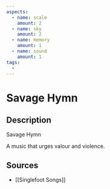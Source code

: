 ```yaml
---
aspects: 
  - name: scale
    amount: 2
  - name: sky
    amount: 2
  - name: memory
    amount: 1
  - name: sound
    amount: 1
tags:
  - 
---
```


# Savage Hymn

## Description
Savage Hymn

A music that urges valour and violence.
## Sources
- [[Singlefoot Songs]]